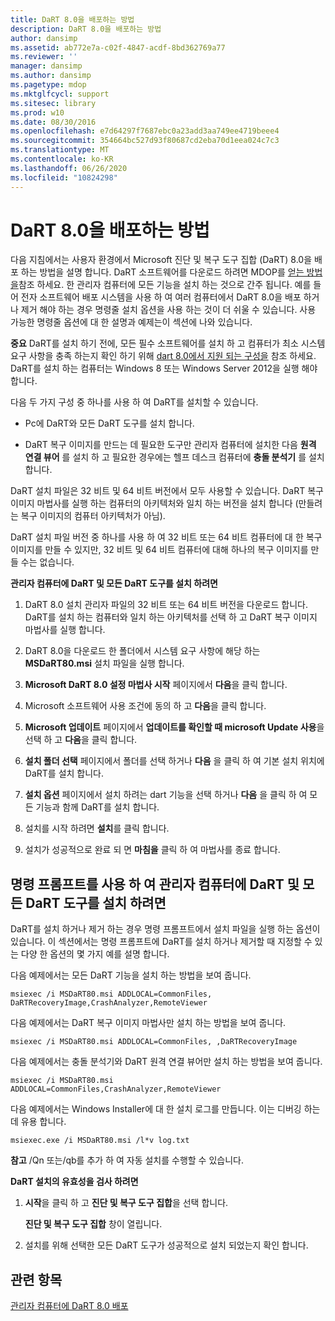 ```yaml
---
title: DaRT 8.0을 배포하는 방법
description: DaRT 8.0을 배포하는 방법
author: dansimp
ms.assetid: ab772e7a-c02f-4847-acdf-8bd362769a77
ms.reviewer: ''
manager: dansimp
ms.author: dansimp
ms.pagetype: mdop
ms.mktglfcycl: support
ms.sitesec: library
ms.prod: w10
ms.date: 08/30/2016
ms.openlocfilehash: e7d64297f7687ebc0a23add3aa749ee4719beee4
ms.sourcegitcommit: 354664bc527d93f80687cd2eba70d1eea024c7c3
ms.translationtype: MT
ms.contentlocale: ko-KR
ms.lasthandoff: 06/26/2020
ms.locfileid: "10824298"
---
```

# DaRT 8.0을 배포하는 방법


다음 지침에서는 사용자 환경에서 Microsoft 진단 및 복구 도구 집합 (DaRT) 8.0을 배포 하는 방법을 설명 합니다. DaRT 소프트웨어를 다운로드 하려면 MDOP를 [얻는 방법을](https://go.microsoft.com/fwlink/?LinkId=322049)참조 하세요. 한 관리자 컴퓨터에 모든 기능을 설치 하는 것으로 간주 됩니다. 예를 들어 전자 소프트웨어 배포 시스템을 사용 하 여 여러 컴퓨터에서 DaRT 8.0을 배포 하거나 제거 해야 하는 경우 명령줄 설치 옵션을 사용 하는 것이 더 쉬울 수 있습니다. 사용 가능한 명령줄 옵션에 대 한 설명과 예제는이 섹션에 나와 있습니다.

**중요**  DaRT를 설치 하기 전에, 모든 필수 소프트웨어를 설치 하 고 컴퓨터가 최소 시스템 요구 사항을 충족 하는지 확인 하기 위해 [dart 8.0에서 지원 되는 구성을](dart-80-supported-configurations-dart-8.md) 참조 하세요. DaRT를 설치 하는 컴퓨터는 Windows 8 또는 Windows Server 2012을 실행 해야 합니다.

 

다음 두 가지 구성 중 하나를 사용 하 여 DaRT를 설치할 수 있습니다.

-   Pc에 DaRT와 모든 DaRT 도구를 설치 합니다.

-   DaRT 복구 이미지를 만드는 데 필요한 도구만 관리자 컴퓨터에 설치한 다음 **원격 연결 뷰어** 를 설치 하 고 필요한 경우에는 헬프 데스크 컴퓨터에 **충돌 분석기** 를 설치 합니다.

DaRT 설치 파일은 32 비트 및 64 비트 버전에서 모두 사용할 수 있습니다. DaRT 복구 이미지 마법사를 실행 하는 컴퓨터의 아키텍처와 일치 하는 버전을 설치 합니다 (만들려는 복구 이미지의 컴퓨터 아키텍처가 아님).

DaRT 설치 파일 버전 중 하나를 사용 하 여 32 비트 또는 64 비트 컴퓨터에 대 한 복구 이미지를 만들 수 있지만, 32 비트 및 64 비트 컴퓨터에 대해 하나의 복구 이미지를 만들 수는 없습니다.

**관리자 컴퓨터에 DaRT 및 모든 DaRT 도구를 설치 하려면**

1.  DaRT 8.0 설치 관리자 파일의 32 비트 또는 64 비트 버전을 다운로드 합니다. DaRT를 설치 하는 컴퓨터와 일치 하는 아키텍처를 선택 하 고 DaRT 복구 이미지 마법사를 실행 합니다.

2.  DaRT 8.0을 다운로드 한 폴더에서 시스템 요구 사항에 해당 하는 **MSDaRT80.msi** 설치 파일을 실행 합니다.

3.  **Microsoft DaRT 8.0 설정 마법사 시작** 페이지에서 **다음**을 클릭 합니다.

4.  Microsoft 소프트웨어 사용 조건에 동의 하 고 **다음**을 클릭 합니다.

5.  **Microsoft 업데이트** 페이지에서 **업데이트를 확인할 때 microsoft Update 사용**을 선택 하 고 **다음**을 클릭 합니다.

6.  **설치 폴더 선택** 페이지에서 폴더를 선택 하거나 **다음** 을 클릭 하 여 기본 설치 위치에 DaRT를 설치 합니다.

7.  **설치 옵션** 페이지에서 설치 하려는 dart 기능을 선택 하거나 **다음** 을 클릭 하 여 모든 기능과 함께 DaRT를 설치 합니다.

8.  설치를 시작 하려면 **설치**를 클릭 합니다.

9.  설치가 성공적으로 완료 되 면 **마침을** 클릭 하 여 마법사를 종료 합니다.

## 명령 프롬프트를 사용 하 여 관리자 컴퓨터에 DaRT 및 모든 DaRT 도구를 설치 하려면


DaRT를 설치 하거나 제거 하는 경우 명령 프롬프트에서 설치 파일을 실행 하는 옵션이 있습니다. 이 섹션에서는 명령 프롬프트에 DaRT를 설치 하거나 제거할 때 지정할 수 있는 다양 한 옵션의 몇 가지 예를 설명 합니다.

다음 예제에서는 모든 DaRT 기능을 설치 하는 방법을 보여 줍니다.

``` syntax
msiexec /i MSDaRT80.msi ADDLOCAL=CommonFiles, DaRTRecoveryImage,CrashAnalyzer,RemoteViewer 
```

다음 예제에서는 DaRT 복구 이미지 마법사만 설치 하는 방법을 보여 줍니다.

``` syntax
msiexec /i MSDaRT80.msi ADDLOCAL=CommonFiles, ,DaRTRecoveryImage
```

다음 예제에서는 충돌 분석기와 DaRT 원격 연결 뷰어만 설치 하는 방법을 보여 줍니다.

``` syntax
msiexec /i MSDaRT80.msi ADDLOCAL=CommonFiles,CrashAnalyzer,RemoteViewer 
```

다음 예제에서는 Windows Installer에 대 한 설치 로그를 만듭니다. 이는 디버깅 하는 데 유용 합니다.

``` syntax
msiexec.exe /i MSDaRT80.msi /l*v log.txt 
```

**참고**  /Qn 또는/qb를 추가 하 여 자동 설치를 수행할 수 있습니다.

 

**DaRT 설치의 유효성을 검사 하려면**

1.  **시작**을 클릭 하 고 **진단 및 복구 도구 집합**을 선택 합니다.

    **진단 및 복구 도구 집합** 창이 열립니다.

2.  설치를 위해 선택한 모든 DaRT 도구가 성공적으로 설치 되었는지 확인 합니다.

## 관련 항목


[관리자 컴퓨터에 DaRT 8.0 배포](deploying-dart-80-to-administrator-computers-dart-8.md)

 

 





